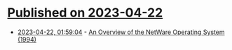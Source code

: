 # [Published on 2023-04-22](index.md)

* [2023-04-22, 01:59:04](https://lobste.rs/s/5utipd/overview_netware_operating_system_1994) - [An Overview of the NetWare Operating System (1994)](https://www.usenix.net/legacy/publications/library/proceedings/sf94/full_papers/minshall.pdf)
